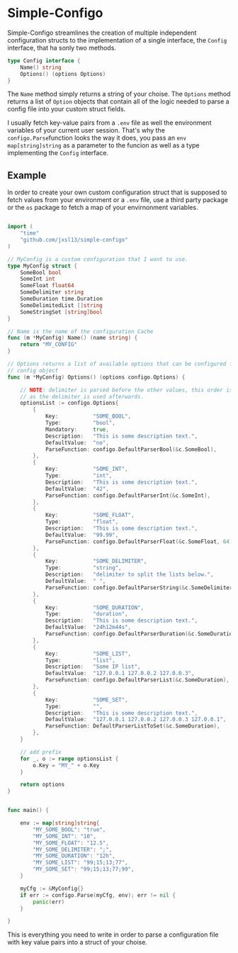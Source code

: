 # Simple-Configo

Simple-Configo streamlines the creation of multiple independent configuration structs to the implementation of a single interface, the `Config` interface, that ha sonly two methods.

```go
type Config interface {
    Name() string
    Options() (options Options)
}
```

The `Name` method simply returns a string of your choise.
The `Options` method returns a list of `Option` objects that contain all of the logic needed to parse a config file into your custom struct fields.

I usually fetch key-value pairs from a `.env` file as well the environment variables of your current user session.
That's why the `configo.Parse`function looks the way it does, you pass an `env map[string]string` as a parameter to the funcion as well as a type implementing the `Config` interface.

## Example

In order to create your own custom configuration struct that is supposed to fetch values from your environment or a `.env` file, use a third party package or the `os` package to fetch a map of your envirnonment variables.


```go

import (
    "time"
    "github.com/jxsl13/simple-configo"
)

// MyConfig is a custom configuration that I want to use.
type MyConfig struct {
    SomeBool bool
    SomeInt int
    SomeFloat float64
    SomeDelimiter string
    SomeDuration time.Duration
    SomeDelimitedList []string
    SomeStringSet [string]bool
}

// Name is the name of the configuration Cache
func (m *MyConfig) Name() (name string) {
    return "MY_CONFIG"
}

// Options returns a list of available options that can be configured for this
// config object
func (m *MyConfig) Options() (options configo.Options) {

    // NOTE: delimiter is parsed before the other values, this order is important,
    // as the delimiter is used afterwards.
    optionsList := configo.Options{
        {
            Key:           "SOME_BOOL",
            Type:          "bool",
            Mandatory:     true,
            Description:   "This is some description text.",
            DefaultValue:  "no",
            ParseFunction: configo.DefaultParserBool(&c.SomeBool),
        },
        {
            Key:           "SOME_INT",
            Type:          "int",
            Description:   "This is some description text.",
            DefaultValue:  "42",
            ParseFunction: configo.DefaultParserInt(&c.SomeInt),
        },
        {
            Key:           "SOME_FLOAT",
            Type:          "float",
            Description:   "This is some description text.",
            DefaultValue:  "99.99",
            ParseFunction: configo.DefaultParserFloat(&c.SomeFloat, 64),
        },
        {
            Key:           "SOME_DELIMITER",
            Type:          "string",
            Description:   "delimiter to split the lists below.",
            DefaultValue:  " ",
            ParseFunction: configo.DefaultParserString(&c.SomeDelimiter),
        },
        {
            Key:           "SOME_DURATION",
            Type:          "duration",
            Description:   "This is some description text.",
            DefaultValue:  "24h12m44s",
            ParseFunction: configo.DefaultParserDuration(&c.SomeDuration),
        },
        {
            Key:           "SOME_LIST",
            Type:          "list",
            Description:   "Some IP list",
            DefaultValue:  "127.0.0.1 127.0.0.2 127.0.0.3",
            ParseFunction: configo.DefaultParserList(&c.SomeDuration),
        },
        {
            Key:           "SOME_SET",
            Type:          "",
            Description:   "This is some description text.",
            DefaultValue:  "127.0.0.1 127.0.0.2 127.0.0.3 127.0.0.1",
            ParseFunction: DefaultParserListToSet(&c.SomeDuration),
        },
    }

    // add prefix
    for _, o := range optionsList {
        o.Key = "MY_" + o.Key
    }

    return options
}


func main() {

    env := map[string]string{
        "MY_SOME_BOOL": "true",
        "MY_SOME_INT": "10",
        "MY_SOME_FLOAT": "12.5",
        "MY_SOME_DELIMITER": ";",
        "MY_SOME_DURATION": "12h",
        "MY_SOME_LIST": "99;15;13;77",
        "MY_SOME_SET": "99;15;13;77;99",
    }

    myCfg := &MyConfig{}
    if err := configo.Parse(myCfg, env); err != nil {
        panic(err)
    }

}
```

This is everything you need to write in order to parse a configuration file with key value pairs into a struct of your choise.
